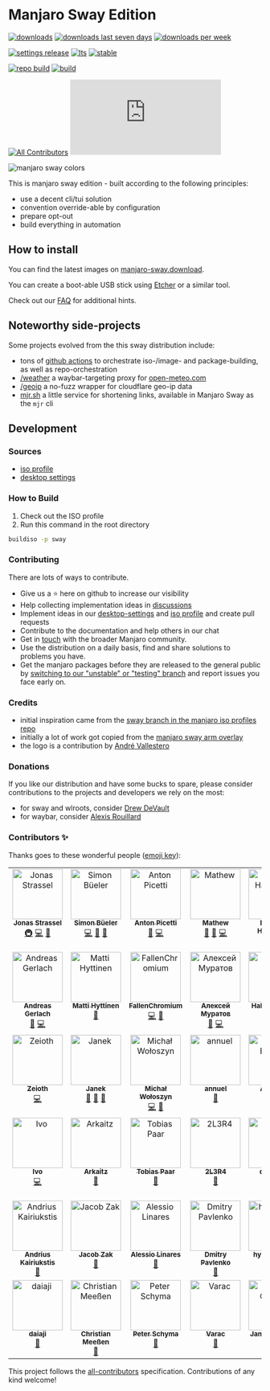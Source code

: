 # Manjaro Sway Edition

[![downloads](https://img.shields.io/badge/dynamic/json?color=green&label=%E2%AC%87%20%E2%88%91%20%E2%88%9E&cache=3600&query=total&url=https%3A%2F%2Fmanjaro-sway.download/count)](https://manjaro-sway.download)
[![downloads last seven days](https://img.shields.io/badge/dynamic/json?color=green&label=%E2%AC%87%20%E2%88%91%207d&cache=3600&query=weekly_sum&url=https%3A%2F%2Fmanjaro-sway.download/count)](https://manjaro-sway.download)
[![downloads per week](https://img.shields.io/badge/dynamic/json?color=green&label=%E2%AC%87%20%E2%8C%80%20week&cache=3600&query=weekly_avg&url=https%3A%2F%2Fmanjaro-sway.download/count)](https://manjaro-sway.download)

[![settings release](https://img.shields.io/github/v/release/manjaro-sway/desktop-settings)](https://github.com/Manjaro-Sway/desktop-settings/releases/latest)
[![lts](https://img.shields.io/badge/dynamic/json?label=lts&query=%24%5B%3A1%5D.packageName&url=https%3A%2F%2Fkernel-info.manjaro-sway.download%2F%3Fcategory%3Dlongterm)](https://github.com/Manjaro-Sway/manjaro-sway/releases/latest)
[![stable](https://img.shields.io/badge/dynamic/json?label=stable&query=%24%5B%3A1%5D.packageName&url=https%3A%2F%2Fkernel-info.manjaro-sway.download%2F%3Fcategory%3Dstable)](https://github.com/Manjaro-Sway/manjaro-sway/releases/latest)

[![repo build](https://github.com/manjaro-sway/packages/workflows/repo-add/badge.svg?event=repository_dispatch)](https://github.com/manjaro-sway/packages/actions)
[![build](https://github.com/Manjaro-Sway/manjaro-sway/actions/workflows/build.yaml/badge.svg)](https://github.com/Manjaro-Sway/manjaro-sway/actions/workflows/build.yaml)

[![All Contributors](https://img.shields.io/badge/dynamic/json?color=important&label=contributors&query=%24.contributors.length&url=https%3A%2F%2Fraw.githubusercontent.com%2FManjaro-Sway%2Fmanjaro-sway%2Fmain%2F.all-contributorsrc)](#contributors-)
[![Matrix](https://img.shields.io/matrix/manjaro-sway:matrix.org)](https://matrix.to/#/#manjaro-sway:matrix.org)

![manjaro sway colors](https://github.com/manjaro-sway/manjaro-sway/assets/4662748/d0f7427d-bcfa-4949-985a-6789235b5641)

This is manjaro sway edition - built according to the following principles:

- use a decent cli/tui solution
- convention override-able by configuration
- prepare opt-out
- build everything in automation

## How to install

You can find the latest images on [manjaro-sway.download](https://manjaro-sway.download/).

You can create a boot-able USB stick using [Etcher](https://www.balena.io/etcher/) or a similar tool.

Check out our [FAQ](SUPPORT.md) for additional hints.

## Noteworthy side-projects

Some projects evolved from the this sway distribution include:

- tons of [github actions](https://github.com/orgs/manjaro-contrib/repositories?q=actions) to orchestrate iso-/image- and package-building, as well as repo-orchestration
- [/weather](https://manjaro-sway.download/weather/auto) a waybar-targeting proxy for [open-meteo.com](https://open-meteo.com)
- [/geoip](https://manjaro-sway.download/geoip) a no-fuzz wrapper for cloudflare geo-ip data
- [mjr.sh](https://mjr.sh) a little service for shortening links, available in Manjaro Sway as the `mjr` cli

## Development

### Sources

- [iso profile](https://github.com/manjaro-sway/iso-profiles/tree/sway/community/sway)
- [desktop settings](https://github.com/manjaro-sway/desktop-settings/tree/sway/community/sway)

### How to Build

1. Check out the ISO profile
2. Run this command in the root directory

```bash
buildiso -p sway
```

### Contributing

There are lots of ways to contribute.

- Give us a ⭐ here on github to increase our visibility
- Help collecting implementation ideas in [discussions](https://github.com/Manjaro-Sway/manjaro-sway/discussions)
- Implement ideas in our [desktop-settings](https://github.com/manjaro-sway/desktop-settings/tree/sway/community/sway) and [iso profile](https://github.com/manjaro-sway/iso-profiles/tree/sway/community/sway) and create pull requests
- Contribute to the documentation and help others in our chat
- Get in [touch](https://forum.manjaro.org/) with the broader Manjaro community.
- Use the distribution on a daily basis, find and share solutions to problems you have.
- Get the manjaro packages before they are released to the general public by [switching to our "unstable" or "testing" branch](https://wiki.manjaro.org/index.php/Switching_Branches#Changing_to_another_branch) and report issues you face early on.

### Credits

- initial inspiration came from the [sway branch in the manjaro iso profiles repo](https://gitlab.manjaro.org/profiles-and-settings/iso-profiles/-/tree/sway)
- initially a lot of work got copied from the [manjaro sway arm overlay](https://gitlab.manjaro.org/manjaro-arm/applications/arm-profiles/-/tree/master/overlays/sway)
- the logo is a contribution by [André Vallestero](https://github.com/AndreVallestero)

### Donations

If you like our distribution and have some bucks to spare, please consider contributions to the projects and developers we rely on the most:

- for sway and wlroots, consider [Drew DeVault](https://drewdevault.com/)
- for waybar, consider [Alexis Rouillard](https://github.com/sponsors/Alexays)

### Contributors ✨

Thanks goes to these wonderful people ([emoji key](https://allcontributors.org/docs/en/emoji-key)):

<!-- ALL-CONTRIBUTORS-LIST:START - Do not remove or modify this section -->
<!-- prettier-ignore-start -->
<!-- markdownlint-disable -->
<table>
  <tbody>
    <tr>
      <td align="center" valign="top" width="14.28%"><a href="https://jonas-strassel.de/"><img src="https://avatars.githubusercontent.com/u/4662748?v=4?s=100" width="100px;" alt="Jonas Strassel"/><br /><sub><b>Jonas Strassel</b></sub></a><br /><a href="#infra-boredland" title="Infrastructure (Hosting, Build-Tools, etc)">🚇</a> <a href="https://github.com/manjaro-sway/manjaro-sway/commits?author=boredland" title="Code">💻</a> <a href="#maintenance-boredland" title="Maintenance">🚧</a></td>
      <td align="center" valign="top" width="14.28%"><a href="https://github.com/simon-bueler"><img src="https://avatars.githubusercontent.com/u/5940667?v=4?s=100" width="100px;" alt="Simon Büeler"/><br /><sub><b>Simon Büeler</b></sub></a><br /><a href="https://github.com/manjaro-sway/manjaro-sway/commits?author=simon-bueler" title="Code">💻</a> <a href="#maintenance-simon-bueler" title="Maintenance">🚧</a> <a href="#ideas-simon-bueler" title="Ideas, Planning, & Feedback">🤔</a></td>
      <td align="center" valign="top" width="14.28%"><a href="https://github.com/AntonPicetti"><img src="https://avatars.githubusercontent.com/u/31367653?v=4?s=100" width="100px;" alt="Anton Picetti"/><br /><sub><b>Anton Picetti</b></sub></a><br /><a href="https://github.com/manjaro-sway/manjaro-sway/issues?q=author%3AAntonPicetti" title="Bug reports">🐛</a> <a href="https://github.com/manjaro-sway/manjaro-sway/commits?author=AntonPicetti" title="Code">💻</a></td>
      <td align="center" valign="top" width="14.28%"><a href="https://github.com/Mathew-D"><img src="https://avatars.githubusercontent.com/u/44036272?v=4?s=100" width="100px;" alt="Mathew"/><br /><sub><b>Mathew</b></sub></a><br /><a href="https://github.com/manjaro-sway/manjaro-sway/issues?q=author%3AMathew-D" title="Bug reports">🐛</a> <a href="#ideas-Mathew-D" title="Ideas, Planning, & Feedback">🤔</a> <a href="https://github.com/manjaro-sway/manjaro-sway/commits?author=Mathew-D" title="Code">💻</a></td>
      <td align="center" valign="top" width="14.28%"><a href="https://github.com/bhartshorn"><img src="https://avatars.githubusercontent.com/u/56871?v=4?s=100" width="100px;" alt="Brandon Hartshorn"/><br /><sub><b>Brandon Hartshorn</b></sub></a><br /><a href="https://github.com/manjaro-sway/manjaro-sway/issues?q=author%3Abhartshorn" title="Bug reports">🐛</a></td>
      <td align="center" valign="top" width="14.28%"><a href="https://www.andrevallestero.com"><img src="https://avatars.githubusercontent.com/u/39736205?v=4?s=100" width="100px;" alt="Andre Vallestero"/><br /><sub><b>Andre Vallestero</b></sub></a><br /><a href="#design-AndreVallestero" title="Design">🎨</a></td>
      <td align="center" valign="top" width="14.28%"><a href="http://falco.dev"><img src="https://avatars.githubusercontent.com/u/1385470?v=4?s=100" width="100px;" alt="Rafael dos Santos Silva"/><br /><sub><b>Rafael dos Santos Silva</b></sub></a><br /><a href="https://github.com/manjaro-sway/manjaro-sway/commits?author=xfalcox" title="Code">💻</a></td>
    </tr>
    <tr>
      <td align="center" valign="top" width="14.28%"><a href="http://www.appelgriebsch.org"><img src="https://avatars.githubusercontent.com/u/6803419?v=4?s=100" width="100px;" alt="Andreas Gerlach"/><br /><sub><b>Andreas Gerlach</b></sub></a><br /><a href="#ideas-appelgriebsch" title="Ideas, Planning, & Feedback">🤔</a> <a href="https://github.com/manjaro-sway/manjaro-sway/commits?author=appelgriebsch" title="Code">💻</a></td>
      <td align="center" valign="top" width="14.28%"><a href="https://github.com/Chrysostomus"><img src="https://avatars.githubusercontent.com/u/12002226?v=4?s=100" width="100px;" alt="Matti Hyttinen"/><br /><sub><b>Matti Hyttinen</b></sub></a><br /><a href="#ideas-Chrysostomus" title="Ideas, Planning, & Feedback">🤔</a></td>
      <td align="center" valign="top" width="14.28%"><a href="https://github.com/FallenChromium"><img src="https://avatars.githubusercontent.com/u/43214067?v=4?s=100" width="100px;" alt="FallenChromium"/><br /><sub><b>FallenChromium</b></sub></a><br /><a href="https://github.com/manjaro-sway/manjaro-sway/commits?author=FallenChromium" title="Code">💻</a> <a href="#ideas-FallenChromium" title="Ideas, Planning, & Feedback">🤔</a></td>
      <td align="center" valign="top" width="14.28%"><a href="http://MuratovAS.github.io"><img src="https://avatars.githubusercontent.com/u/50487552?v=4?s=100" width="100px;" alt="Алексей Муратов "/><br /><sub><b>Алексей Муратов </b></sub></a><br /><a href="https://github.com/manjaro-sway/manjaro-sway/issues?q=author%3AMuratovAS" title="Bug reports">🐛</a> <a href="https://github.com/manjaro-sway/manjaro-sway/commits?author=MuratovAS" title="Code">💻</a></td>
      <td align="center" valign="top" width="14.28%"><a href="http://www.mscneuro.uni-freiburg.de/"><img src="https://avatars.githubusercontent.com/u/33870649?v=4?s=100" width="100px;" alt="Hakan Yilmaz"/><br /><sub><b>Hakan Yilmaz</b></sub></a><br /><a href="https://github.com/manjaro-sway/manjaro-sway/issues?q=author%3Ahakanyi" title="Bug reports">🐛</a> <a href="https://github.com/manjaro-sway/manjaro-sway/commits?author=hakanyi" title="Code">💻</a></td>
      <td align="center" valign="top" width="14.28%"><a href="https://github.com/ahoneybun"><img src="https://avatars.githubusercontent.com/u/4884946?v=4?s=100" width="100px;" alt="Aaron Honeycutt"/><br /><sub><b>Aaron Honeycutt</b></sub></a><br /><a href="https://github.com/manjaro-sway/manjaro-sway/commits?author=ahoneybun" title="Documentation">📖</a></td>
      <td align="center" valign="top" width="14.28%"><a href="https://github.com/vncsna"><img src="https://avatars.githubusercontent.com/u/4673693?v=4?s=100" width="100px;" alt="Vinicius Aguiar"/><br /><sub><b>Vinicius Aguiar</b></sub></a><br /><a href="https://github.com/manjaro-sway/manjaro-sway/issues?q=author%3Avncsna" title="Bug reports">🐛</a></td>
    </tr>
    <tr>
      <td align="center" valign="top" width="14.28%"><a href="https://github.com/Zeioth"><img src="https://avatars.githubusercontent.com/u/3357792?v=4?s=100" width="100px;" alt="Zeioth"/><br /><sub><b>Zeioth</b></sub></a><br /><a href="https://github.com/manjaro-sway/manjaro-sway/commits?author=Zeioth" title="Code">💻</a></td>
      <td align="center" valign="top" width="14.28%"><a href="https://github.com/xeruf"><img src="https://avatars.githubusercontent.com/u/13354331?v=4?s=100" width="100px;" alt="Janek"/><br /><sub><b>Janek</b></sub></a><br /><a href="#maintenance-xeruf" title="Maintenance">🚧</a> <a href="https://github.com/manjaro-sway/manjaro-sway/issues?q=author%3Axeruf" title="Bug reports">🐛</a> <a href="#ideas-xeruf" title="Ideas, Planning, & Feedback">🤔</a></td>
      <td align="center" valign="top" width="14.28%"><a href="https://github.com/fraunos"><img src="https://avatars.githubusercontent.com/u/6673521?v=4?s=100" width="100px;" alt="Michał Wołoszyn"/><br /><sub><b>Michał Wołoszyn</b></sub></a><br /><a href="https://github.com/manjaro-sway/manjaro-sway/commits?author=fraunos" title="Code">💻</a> <a href="https://github.com/manjaro-sway/manjaro-sway/issues?q=author%3Afraunos" title="Bug reports">🐛</a></td>
      <td align="center" valign="top" width="14.28%"><a href="http://annuel.nl"><img src="https://avatars.githubusercontent.com/u/4148154?v=4?s=100" width="100px;" alt="annuel"/><br /><sub><b>annuel</b></sub></a><br /><a href="https://github.com/manjaro-sway/manjaro-sway/commits?author=nnuel" title="Documentation">📖</a></td>
      <td align="center" valign="top" width="14.28%"><a href="https://github.com/aboettger"><img src="https://avatars.githubusercontent.com/u/206222?v=4?s=100" width="100px;" alt="Andreas Böttger"/><br /><sub><b>Andreas Böttger</b></sub></a><br /><a href="https://github.com/manjaro-sway/manjaro-sway/issues?q=author%3Aaboettger" title="Bug reports">🐛</a></td>
      <td align="center" valign="top" width="14.28%"><a href="https://github.com/AdriandMartin"><img src="https://avatars.githubusercontent.com/u/22200464?v=4?s=100" width="100px;" alt="Adrian Martin"/><br /><sub><b>Adrian Martin</b></sub></a><br /><a href="https://github.com/manjaro-sway/manjaro-sway/commits?author=AdriandMartin" title="Code">💻</a> <a href="https://github.com/manjaro-sway/manjaro-sway/issues?q=author%3AAdriandMartin" title="Bug reports">🐛</a></td>
      <td align="center" valign="top" width="14.28%"><a href="https://github.com/heapifyman"><img src="https://avatars.githubusercontent.com/u/274236?v=4?s=100" width="100px;" alt="heapifyman"/><br /><sub><b>heapifyman</b></sub></a><br /><a href="https://github.com/manjaro-sway/manjaro-sway/issues?q=author%3Aheapifyman" title="Bug reports">🐛</a></td>
    </tr>
    <tr>
      <td align="center" valign="top" width="14.28%"><a href="https://github.com/Lyr-7D1h"><img src="https://avatars.githubusercontent.com/u/23296032?v=4?s=100" width="100px;" alt="Ivo"/><br /><sub><b>Ivo</b></sub></a><br /><a href="https://github.com/manjaro-sway/manjaro-sway/commits?author=Lyr-7D1h" title="Code">💻</a></td>
      <td align="center" valign="top" width="14.28%"><a href="https://arkaitz.dev/"><img src="https://avatars.githubusercontent.com/u/56298377?v=4?s=100" width="100px;" alt="Arkaitz"/><br /><sub><b>Arkaitz</b></sub></a><br /><a href="https://github.com/manjaro-sway/manjaro-sway/issues?q=author%3Aarkaitz-dev" title="Bug reports">🐛</a></td>
      <td align="center" valign="top" width="14.28%"><a href="https://github.com/tobip"><img src="https://avatars.githubusercontent.com/u/3918330?v=4?s=100" width="100px;" alt="Tobias Paar"/><br /><sub><b>Tobias Paar</b></sub></a><br /><a href="https://github.com/manjaro-sway/manjaro-sway/issues?q=author%3Atobip" title="Bug reports">🐛</a></td>
      <td align="center" valign="top" width="14.28%"><a href="https://github.com/2L3R4"><img src="https://avatars.githubusercontent.com/u/40668751?v=4?s=100" width="100px;" alt="2L3R4"/><br /><sub><b>2L3R4</b></sub></a><br /><a href="https://github.com/manjaro-sway/manjaro-sway/issues?q=author%3A2L3R4" title="Bug reports">🐛</a></td>
      <td align="center" valign="top" width="14.28%"><a href="https://github.com/dinkocar"><img src="https://avatars.githubusercontent.com/u/82665713?v=4?s=100" width="100px;" alt="dinkocar"/><br /><sub><b>dinkocar</b></sub></a><br /><a href="https://github.com/manjaro-sway/manjaro-sway/issues?q=author%3Adinkocar" title="Bug reports">🐛</a></td>
      <td align="center" valign="top" width="14.28%"><a href="https://github.com/ishaanbhimwal"><img src="https://avatars.githubusercontent.com/u/79986754?v=4?s=100" width="100px;" alt="Ishaan Bhimwal"/><br /><sub><b>Ishaan Bhimwal</b></sub></a><br /><a href="https://github.com/manjaro-sway/manjaro-sway/issues?q=author%3Aishaanbhimwal" title="Bug reports">🐛</a> <a href="https://github.com/manjaro-sway/manjaro-sway/commits?author=ishaanbhimwal" title="Code">💻</a></td>
      <td align="center" valign="top" width="14.28%"><a href="https://github.com/gregorbg"><img src="https://avatars.githubusercontent.com/u/6136469?v=4?s=100" width="100px;" alt="Gregor Billing"/><br /><sub><b>Gregor Billing</b></sub></a><br /><a href="#ideas-gregorbg" title="Ideas, Planning, & Feedback">🤔</a></td>
    </tr>
    <tr>
      <td align="center" valign="top" width="14.28%"><a href="https://andrius.mobi"><img src="https://avatars.githubusercontent.com/u/26776?v=4?s=100" width="100px;" alt="Andrius Kairiukstis"/><br /><sub><b>Andrius Kairiukstis</b></sub></a><br /><a href="https://github.com/manjaro-sway/manjaro-sway/issues?q=author%3Aandrius" title="Bug reports">🐛</a></td>
      <td align="center" valign="top" width="14.28%"><a href="https://github.com/jagu-sayan"><img src="https://avatars.githubusercontent.com/u/1262860?v=4?s=100" width="100px;" alt="Jacob Zak"/><br /><sub><b>Jacob Zak</b></sub></a><br /><a href="https://github.com/manjaro-sway/manjaro-sway/issues?q=author%3Ajagu-sayan" title="Bug reports">🐛</a></td>
      <td align="center" valign="top" width="14.28%"><a href="https://github.com/Galbar"><img src="https://avatars.githubusercontent.com/u/3595851?v=4?s=100" width="100px;" alt="Alessio Linares"/><br /><sub><b>Alessio Linares</b></sub></a><br /><a href="https://github.com/manjaro-sway/manjaro-sway/issues?q=author%3AGalbar" title="Bug reports">🐛</a></td>
      <td align="center" valign="top" width="14.28%"><a href="https://github.com/EmptyLungs"><img src="https://avatars.githubusercontent.com/u/20727482?v=4?s=100" width="100px;" alt="Dmitry Pavlenko"/><br /><sub><b>Dmitry Pavlenko</b></sub></a><br /><a href="https://github.com/manjaro-sway/manjaro-sway/issues?q=author%3AEmptyLungs" title="Bug reports">🐛</a></td>
      <td align="center" valign="top" width="14.28%"><a href="https://github.com/hyperion-ak"><img src="https://avatars.githubusercontent.com/u/9286384?v=4?s=100" width="100px;" alt="hyperion-ak"/><br /><sub><b>hyperion-ak</b></sub></a><br /><a href="https://github.com/manjaro-sway/manjaro-sway/issues?q=author%3Ahyperion-ak" title="Bug reports">🐛</a></td>
      <td align="center" valign="top" width="14.28%"><a href="https://github.com/Tr4sK"><img src="https://avatars.githubusercontent.com/u/1238195?v=4?s=100" width="100px;" alt="Tr4sK"/><br /><sub><b>Tr4sK</b></sub></a><br /><a href="https://github.com/manjaro-sway/manjaro-sway/issues?q=author%3ATr4sK" title="Bug reports">🐛</a></td>
      <td align="center" valign="top" width="14.28%"><a href="https://github.com/catlowlevel"><img src="https://avatars.githubusercontent.com/u/72902682?v=4?s=100" width="100px;" alt="catlowlevel"/><br /><sub><b>catlowlevel</b></sub></a><br /><a href="https://github.com/manjaro-sway/manjaro-sway/issues?q=author%3Acatlowlevel" title="Bug reports">🐛</a></td>
    </tr>
    <tr>
      <td align="center" valign="top" width="14.28%"><a href="https://github.com/daiaji"><img src="https://avatars.githubusercontent.com/u/25875791?v=4?s=100" width="100px;" alt="daiaji"/><br /><sub><b>daiaji</b></sub></a><br /><a href="#ideas-daiaji" title="Ideas, Planning, & Feedback">🤔</a></td>
      <td align="center" valign="top" width="14.28%"><a href="https://github.com/cmeessen"><img src="https://avatars.githubusercontent.com/u/14222414?v=4?s=100" width="100px;" alt="Christian Meeßen"/><br /><sub><b>Christian Meeßen</b></sub></a><br /><a href="https://github.com/manjaro-sway/manjaro-sway/issues?q=author%3Acmeessen" title="Bug reports">🐛</a></td>
      <td align="center" valign="top" width="14.28%"><a href="https://github.com/pschyma"><img src="https://avatars.githubusercontent.com/u/2489928?v=4?s=100" width="100px;" alt="Peter Schyma"/><br /><sub><b>Peter Schyma</b></sub></a><br /><a href="https://github.com/manjaro-sway/manjaro-sway/issues?q=author%3Apschyma" title="Bug reports">🐛</a></td>
      <td align="center" valign="top" width="14.28%"><a href="https://www.varac.net"><img src="https://avatars.githubusercontent.com/u/488213?v=4?s=100" width="100px;" alt="Varac"/><br /><sub><b>Varac</b></sub></a><br /><a href="https://github.com/manjaro-sway/manjaro-sway/issues?q=author%3Avarac" title="Bug reports">🐛</a></td>
      <td align="center" valign="top" width="14.28%"><a href="https://liberapay.com/trinitronx/"><img src="https://avatars.githubusercontent.com/u/122524?v=4?s=100" width="100px;" alt="James Cuzella"/><br /><sub><b>James Cuzella</b></sub></a><br /><a href="https://github.com/manjaro-sway/manjaro-sway/commits?author=trinitronx" title="Code">💻</a></td>
      <td align="center" valign="top" width="14.28%"><a href="https://github.com/oxmj"><img src="https://avatars.githubusercontent.com/u/1759488?v=4?s=100" width="100px;" alt="oxmj"/><br /><sub><b>oxmj</b></sub></a><br /><a href="https://github.com/manjaro-sway/manjaro-sway/commits?author=oxmj" title="Code">💻</a> <a href="#security-oxmj" title="Security">🛡️</a></td>
      <td align="center" valign="top" width="14.28%"><a href="https://github.com/crackersamdjam"><img src="https://avatars.githubusercontent.com/u/45298690?v=4?s=100" width="100px;" alt="crackersamdjam"/><br /><sub><b>crackersamdjam</b></sub></a><br /><a href="https://github.com/manjaro-sway/manjaro-sway/commits?author=crackersamdjam" title="Code">💻</a></td>
    </tr>
  </tbody>
</table>

<!-- markdownlint-restore -->
<!-- prettier-ignore-end -->

<!-- ALL-CONTRIBUTORS-LIST:END -->

This project follows the [all-contributors](https://github.com/all-contributors/all-contributors) specification. Contributions of any kind welcome!
